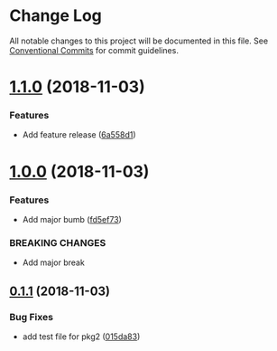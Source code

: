 # Change Log

All notable changes to this project will be documented in this file.
See [Conventional Commits](https://conventionalcommits.org) for commit guidelines.

# [1.1.0](https://github.com/amphro/test-lerna/compare/@amphro/lerna-test-2@1.0.0...@amphro/lerna-test-2@1.1.0) (2018-11-03)


### Features

* Add feature release ([6a558d1](https://github.com/amphro/test-lerna/commit/6a558d1))





# [1.0.0](https://github.com/amphro/test-lerna/compare/@amphro/lerna-test-2@0.1.1...@amphro/lerna-test-2@1.0.0) (2018-11-03)


### Features

* Add major bumb ([fd5ef73](https://github.com/amphro/test-lerna/commit/fd5ef73))


### BREAKING CHANGES

* Add major break





## [0.1.1](https://github.com/amphro/test-lerna/compare/@amphro/lerna-test-2@0.1.0...@amphro/lerna-test-2@0.1.1) (2018-11-03)


### Bug Fixes

* add test file for pkg2 ([015da83](https://github.com/amphro/test-lerna/commit/015da83))
